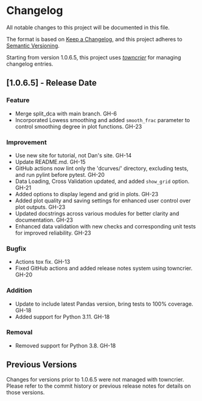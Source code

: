 # Changelog

All notable changes to this project will be documented in this file.

The format is based on [Keep a Changelog](https://keepachangelog.com/en/1.0.0/), and this project adheres to [Semantic 
Versioning](https://semver.org/spec/v2.0.0.html).

Starting from version 1.0.6.5, this project uses [*towncrier*](https://towncrier.readthedocs.io/) for managing changelog entries.

## [1.0.6.5] - Release Date

### Feature
- Merge split_dca with main branch. GH-6
- Incorporated Lowess smoothing and added `smooth_frac` parameter to control smoothing degree in plot functions. GH-23

### Improvement
- Use new site for tutorial, not Dan's site. GH-14
- Update README.md. GH-15
- GitHub actions now lint only the 'dcurves/' directory, excluding tests, and run pylint before pytest. GH-20
- Data Loading, Cross Validation updated, and added `show_grid` option. GH-21
- Added options to display legend and grid in plots. GH-23
- Added plot quality and saving settings for enhanced user control over plot outputs. GH-23
- Updated docstrings across various modules for better clarity and documentation. GH-23
- Enhanced data validation with new checks and corresponding unit tests for improved reliability. GH-23

### Bugfix
- Actions tox fix. GH-13
- Fixed GitHub actions and added release notes system using towncrier. GH-20

### Addition
- Update to include latest Pandas version, bring tests to 100% coverage. GH-18
- Added support for Python 3.11. GH-18

### Removal
- Removed support for Python 3.8. GH-18

## Previous Versions

Changes for versions prior to 1.0.6.5 were not managed with towncrier. Please refer to the commit history or previous release notes for details on 
those versions.

